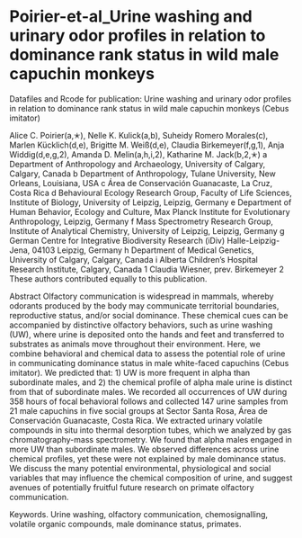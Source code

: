 # Poirier-et-al_Urine washing and urinary odor profiles in relation to dominance rank status in wild male capuchin monkeys

Datafiles and Rcode for publication: 
Urine washing and urinary odor profiles in relation to dominance rank status in wild male capuchin monkeys (Cebus imitator)

Alice C. Poirier(a,✭), Nelle K. Kulick(a,b), Suheidy Romero Morales(c), Marlen Kücklich(d,e), Brigitte M. Weiß(d,e), Claudia Birkemeyer(f,g,1), Anja Widdig(d,e,g,2), Amanda D. Melin(a,h,i,2), Katharine M. Jack(b,2,✭)
a Department of Anthropology and Archaeology, University of Calgary, Calgary, Canada
b Department of Anthropology, Tulane University, New Orleans, Louisiana, USA
c Área de Conservación Guanacaste, La Cruz, Costa Rica
d Behavioural Ecology Research Group, Faculty of Life Sciences, Institute of Biology, University of Leipzig, Leipzig, Germany 
e Department of Human Behavior, Ecology and Culture, Max Planck Institute for Evolutionary Anthropology, Leipzig, Germany
f Mass Spectrometry Research Group, Institute of Analytical Chemistry, University of Leipzig, Leipzig, Germany
g German Centre for Integrative Biodiversity Research (iDiv) Halle-Leipzig-Jena, 04103 Leipzig, Germany
h Department of Medical Genetics, University of Calgary, Calgary, Canada
i Alberta Children’s Hospital Research Institute, Calgary, Canada
1 Claudia Wiesner, prev. Birkemeyer
2 These authors contributed equally to this publication.
 
Abstract
Olfactory communication is widespread in mammals, whereby odorants produced by the body may communicate territorial boundaries, reproductive status, and/or social dominance. These chemical cues can be accompanied by distinctive olfactory behaviors, such as urine washing (UW), where urine is deposited onto the hands and feet and transferred to substrates as animals move throughout their environment. Here, we combine behavioral and chemical data to assess the potential role of urine in communicating dominance status in male white-faced capuchins (Cebus imitator). We predicted that: 1) UW is more frequent in alpha than subordinate males, and 2) the chemical profile of alpha male urine is distinct from that of  subordinate males. We recorded all occurrences of UW during 358 hours of focal behavioral follows and collected 147 urine samples from 21 male capuchins in five social groups at Sector Santa Rosa, Área de Conservación Guanacaste, Costa Rica. We extracted urinary volatile compounds in situ into thermal desorption tubes, which we analyzed by gas chromatography-mass spectrometry. We found that alpha males engaged in more UW than subordinate males. We observed differences across urine chemical profiles, yet these were not explained by male dominance status. We discuss the many potential environmental, physiological and social variables that may influence the chemical composition of urine, and suggest avenues of potentially fruitful future research on primate olfactory communication.

Keywords. Urine washing, olfactory communication, chemosignalling, volatile organic compounds, male dominance status, primates.
